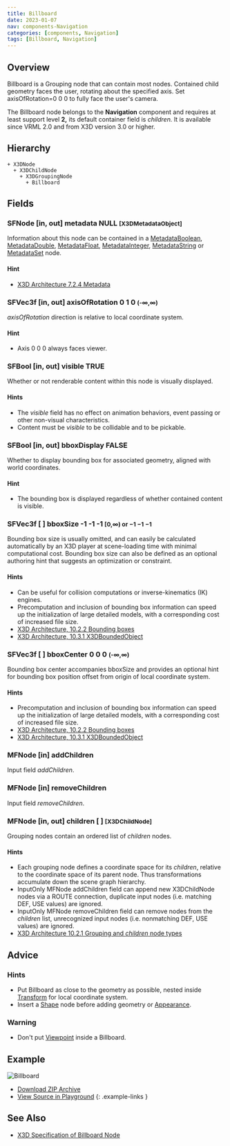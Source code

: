 ```yaml
---
title: Billboard
date: 2023-01-07
nav: components-Navigation
categories: [components, Navigation]
tags: [Billboard, Navigation]
---
```

<style>
.post h3 {
  word-spacing: 0.2em;
}
</style>

## Overview

Billboard is a Grouping node that can contain most nodes. Contained child geometry faces the user, rotating about the specified axis. Set axisOfRotation=0 0 0 to fully face the user's camera.

The Billboard node belongs to the **Navigation** component and requires at least support level **2,** its default container field is *children.* It is available since VRML 2.0 and from X3D version 3.0 or higher.

## Hierarchy

```
+ X3DNode
  + X3DChildNode
    + X3DGroupingNode
      + Billboard
```

## Fields

### SFNode [in, out] **metadata** NULL <small>[X3DMetadataObject]</small>

Information about this node can be contained in a [MetadataBoolean](/x_ite/components/core/metadataboolean/), [MetadataDouble](/x_ite/components/core/metadatadouble/), [MetadataFloat](/x_ite/components/core/metadatafloat/), [MetadataInteger](/x_ite/components/core/metadatainteger/), [MetadataString](/x_ite/components/core/metadatastring/) or [MetadataSet](/x_ite/components/core/metadataset/) node.

#### Hint

- [X3D Architecture 7.2.4 Metadata](https://www.web3d.org/specifications/X3Dv4/ISO-IEC19775-1v4-IS/Part01/components/core.html#Metadata)

### SFVec3f [in, out] **axisOfRotation** 0 1 0 <small>(-∞,∞)</small>

*axisOfRotation* direction is relative to local coordinate system.

#### Hint

- Axis 0 0 0 always faces viewer.

### SFBool [in, out] **visible** TRUE

Whether or not renderable content within this node is visually displayed.

#### Hints

- The *visible* field has no effect on animation behaviors, event passing or other non-visual characteristics.
- Content must be *visible* to be collidable and to be pickable.

### SFBool [in, out] **bboxDisplay** FALSE

Whether to display bounding box for associated geometry, aligned with world coordinates.

#### Hint

- The bounding box is displayed regardless of whether contained content is visible.

### SFVec3f [ ] **bboxSize** -1 -1 -1 <small>[0,∞) or −1 −1 −1</small>

Bounding box size is usually omitted, and can easily be calculated automatically by an X3D player at scene-loading time with minimal computational cost. Bounding box size can also be defined as an optional authoring hint that suggests an optimization or constraint.

#### Hints

- Can be useful for collision computations or inverse-kinematics (IK) engines.
- Precomputation and inclusion of bounding box information can speed up the initialization of large detailed models, with a corresponding cost of increased file size.
- [X3D Architecture, 10.2.2 Bounding boxes](https://www.web3d.org/specifications/X3Dv4/ISO-IEC19775-1v4-IS/Part01/components/grouping.html#BoundingBoxes)
- [X3D Architecture, 10.3.1 X3DBoundedObject](https://www.web3d.org/specifications/X3Dv4/ISO-IEC19775-1v4-IS/Part01/components/grouping.html#X3DBoundedObject)

### SFVec3f [ ] **bboxCenter** 0 0 0 <small>(-∞,∞)</small>

Bounding box center accompanies bboxSize and provides an optional hint for bounding box position offset from origin of local coordinate system.

#### Hints

- Precomputation and inclusion of bounding box information can speed up the initialization of large detailed models, with a corresponding cost of increased file size.
- [X3D Architecture, 10.2.2 Bounding boxes](https://www.web3d.org/specifications/X3Dv4/ISO-IEC19775-1v4-IS/Part01/components/grouping.html#BoundingBoxes)
- [X3D Architecture, 10.3.1 X3DBoundedObject](https://www.web3d.org/specifications/X3Dv4/ISO-IEC19775-1v4-IS/Part01/components/grouping.html#X3DBoundedObject)

### MFNode [in] **addChildren**

Input field *addChildren*.

### MFNode [in] **removeChildren**

Input field *removeChildren*.

### MFNode [in, out] **children** [ ] <small>[X3DChildNode]</small>

Grouping nodes contain an ordered list of *children* nodes.

#### Hints

- Each grouping node defines a coordinate space for its *children*, relative to the coordinate space of its parent node. Thus transformations accumulate down the scene graph hierarchy.
- InputOnly MFNode addChildren field can append new X3DChildNode nodes via a ROUTE connection, duplicate input nodes (i.e. matching DEF, USE values) are ignored.
- InputOnly MFNode removeChildren field can remove nodes from the *children* list, unrecognized input nodes (i.e. nonmatching DEF, USE values) are ignored.
- [X3D Architecture 10.2.1 Grouping and *children* node types](https://www.web3d.org/specifications/X3Dv4/ISO-IEC19775-1v4-IS/Part01/components/grouping.html#GroupingAndChildrenNodes)

## Advice

### Hints

- Put Billboard as close to the geometry as possible, nested inside [Transform](/x_ite/components/grouping/transform/) for local coordinate system.
- Insert a [Shape](/x_ite/components/shape/shape/) node before adding geometry or [Appearance](/x_ite/components/shape/appearance/).

### Warning

- Don't put [Viewpoint](/x_ite/components/navigation/viewpoint/) inside a Billboard.

## Example

<x3d-canvas class="xr-button-br" src="https://create3000.github.io/media/examples/Navigation/Billboard/Billboard.x3d" contentScale="auto" update="auto">
  <img src="https://create3000.github.io/media/examples/Navigation/Billboard/screenshot.avif" alt="Billboard"/>
</x3d-canvas>

- [Download ZIP Archive](https://create3000.github.io/media/examples/Navigation/Billboard/Billboard.zip)
- [View Source in Playground](/x_ite/playground/?url=https://create3000.github.io/media/examples/Navigation/Billboard/Billboard.x3d)
{: .example-links }

## See Also

- [X3D Specification of Billboard Node](https://www.web3d.org/documents/specifications/19775-1/V4.0/Part01/components/navigation.html#Billboard)
